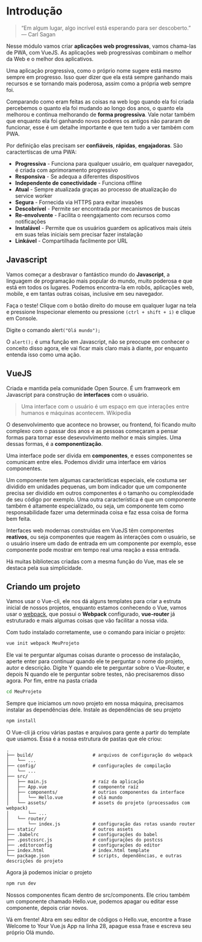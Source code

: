 # Introdução

> “Em algum lugar, algo incrível está esperando para ser descoberto.” 
> — Carl Sagan

Nesse módulo vamos criar **aplicações web progressivas**, vamos chama-las de PWA, com VueJS. As aplicações web progressivas combinam o melhor da Web e o melhor dos aplicativos.

Uma aplicação progressiva, como o próprio nome sugere está mesmo sempre em progresso. Isso quer dizer que ela está sempre ganhando mais recursos e se tornando mais poderosa, assim como a própria web sempre foi.

Comparando como eram feitas as coisas na web logo quando ela foi criada percebemos o quanto ela foi mudando ao longo dos anos, o quanto ela melhorou e continua melhorando de **forma progressiva**. Vale notar também que enquanto ela foi ganhando novos poderes os antigos não pararam de funcionar, esse é um detalhe importante e que tem tudo a ver também com PWA.

Por definição elas precisam ser **confiáveis**, **rápidas**, **engajadoras**. São caractertíscas de uma PWA: 

- **Progressiva** - Funciona para qualquer usuário, em qualquer navegador, é criada com aprimoramento progressivo
- **Responsiva** - Se adequa a diferentes dispositivos
- **Independente de conectividade** - Funciona offline
- **Atual** - Sempre atualizada graças ao processo de atualização do service worker
- **Segura** - Fornecida via HTTPS para evitar invasões
- **Descobrível** - Permite ser encontrada por mecanismos de buscas
- **Re-envolvente** - Facilita o reengajamento com recursos como notificações
- **Instalável** - Permite que os usuários guardem os aplicativos mais úteis em suas telas iniciais sem precisar fazer instalação
- **Linkável** - Compartilhada facilmente por URL

## Javascript

Vamos começar a desbravar o fantástico mundo do **Javascript**, a linguagem de programação mais popular do mundo, muito poderosa e que está em todos os lugares. Podemos encontra-la em robôs, aplicações web, mobile, e em tantas outras coisas, inclusive em seu navegador.

Faça o teste! Clique com o botão direito do mouse em qualquer lugar na tela e pressione Inspecionar elemento ou pressione `(ctrl + shift + i)` e clique em Console.

Digite o comando alert`("Olá mundo");`

O `alert();` é uma função em Javascript, não se preocupe em conhecer o conceito disso agora, ele vai ficar mais claro mais à diante, por enquanto entenda isso como uma ação.

## VueJS

Criada e mantida pela comunidade Open Source. É um framweork em Javascript para construção de **interfaces** com o usuário.

> Uma interface com o usuário é um espaço em que interações entre humanos e máquinas acontecem.
> Wikipedia

O desenvolvimento que acontece no browser, ou frontend, foi ficando muito complexo com o passar dos anos e as pessoas começaram a pensar formas para tornar esse desevovlvimento melhor e mais simples. Uma dessas formas, é a **componentização**.

Uma interface pode ser divida em **componentes**, e esses componentes se comunicam entre eles. Podemos dividir uma interface em vários componentes.

Um componente tem algumas características especiais, ele costuma ser dividido em unidades pequenas, um bom indicador que um componente precisa ser dividido em outros componentes é o tamanho ou complexidade de seu código por exemplo. Uma outra característica é que um componente também é altamente especializado, ou seja, um componente tem como responsabilidade fazer uma determinada coisa e faz essa coisa de forma bem feita.

Interfaces web modernas construídas em VueJS têm componentes **reativos**, ou seja componentes que reagem às interações com o usuário, se o usuário insere um dado de entrada em um componente por exemplo, esse componente pode mostrar em tempo real uma reação a essa entrada.

Há muitas bibliotecas criadas com a mesma função do Vue, mas ele se destaca pela sua simplicidade.

## Criando um projeto

Vamos usar o Vue-cli, ele nos dá alguns templates para criar a estruta inicial de nossos projetos, enquanto estamos conhecendo o Vue, vamos usar o [webpack](http://vuejs-templates.github.io/webpack/structure.html), que possui o **Webpack** configurado, **vue-router** já estruturado e mais algumas coisas que vão facilitar a nossa vida.

Com tudo instalado corretamente, use o comando para iniciar o projeto:

```bash
vue init webpack MeuProjeto
```

Ele vai te perguntar algumas coisas durante o processo de instalação, aperte enter para continuar quando ele te perguntar o nome do projeto, autor e descrição. Digite Y quando ele te perguntar sobre o Vue-Router, e depois N quando ele te perguntar sobre testes, não precisaremos disso agora. Por fim, entre na pasta criada

```bash
cd MeuProjeto
```

Sempre que iniciamos um novo projeto em nossa máquina, precisamos instalar as dependências dele. Instale as dependências de seu projeto

```bash
npm install
```
O Vue-cli já criou várias pastas e arquivos para gente a partir do template que usamos. Essa é a nossa estrutura de pastas que ele criou:

```
.
├── build/                      # arquivos de configuração do webpack
│   └── ...
├── config/                     # configurações de compilação
│   └── ...
├── src/
│   ├── main.js                 # raíz da aplicação
│   ├── App.vue                 # componente raíz
│   ├── components/             # outrios componentes da interface
│   │   └── Hello.vue           # olá mundo
│   └── assets/                 # assets do projeto (processados com webpack)
│       └── ...
│   └── router/                 
│       └── index.js            # configuração das rotas usando router
├── static/                     # outros assets
├── .babelrc                    # configurações do babel
├── .postcssrc.js               # configurações do postcss
├── .editorconfig               # configurações do editor
├── index.html                  # index.html template
└── package.json                # scripts, dependências, e outras descrições do projeto
```
Agora já podemos iniciar o projeto

```bash
npm run dev
```
Nossos componentes ficam dentro de src/components. Ele criou também um componente chamado Hello.vue, podemos apagar ou editar esse componente, depois criar novos. 

Vá em frente! Abra em seu editor de códigos o Hello.vue, encontre a frase Welcome to Your Vue.js App na linha 28, apague essa frase e escreva seu próprio Olá mundo.
